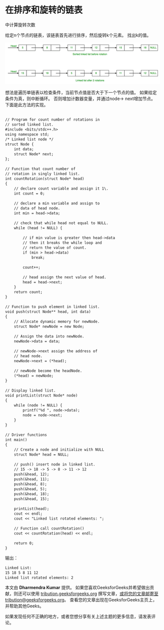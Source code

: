 # 在排序和旋转的链表

中计算旋转次数

给定n个节点的链表，该链表首先进行排序，然后旋转k个元素。 找出k的值。

![](img/ed860d112cdefec07c0ee0dcd93c5313.png)

想法是遍历单链表以检查条件，当前节点值是否大于下一个节点的值。 如果给定条件为真，则中断循环。 否则增加计数器变量，并通过node-> next增加节点。 下面是此方法的实现。

```

// Program for count number of rotations in 
// sorted linked list. 
#include <bits/stdc++.h> 
using namespace std; 
/* Linked list node */
struct Node { 
    int data; 
    struct Node* next; 
}; 

// Function that count number of 
// rotation in singly linked list. 
int countRotation(struct Node* head) 
{ 
    // declare count variable and assign it 1\. 
    int count = 0; 

    // declare a min variable and assign to 
    // data of head node. 
    int min = head->data; 

    // check that while head not equal to NULL. 
    while (head != NULL) { 

        // if min value is greater then head->data 
        // then it breaks the while loop and 
        // return the value of count. 
        if (min > head->data) 
            break; 

        count++; 

        // head assign the next value of head. 
        head = head->next; 
    } 
    return count; 
} 

// Function to push element in linked list. 
void push(struct Node** head, int data) 
{ 
    // Allocate dynamic memory for newNode. 
    struct Node* newNode = new Node; 

    // Assign the data into newNode. 
    newNode->data = data; 

    // newNode->next assign the address of 
    // head node. 
    newNode->next = (*head); 

    // newNode become the headNode. 
    (*head) = newNode; 
} 

// Display linked list. 
void printList(struct Node* node) 
{ 
    while (node != NULL) { 
        printf("%d ", node->data); 
        node = node->next; 
    } 
} 

// Driver functions 
int main() 
{ 
    // Create a node and initialize with NULL 
    struct Node* head = NULL; 

    // push() insert node in linked list. 
    // 15 -> 18 -> 5 -> 8 -> 11 -> 12 
    push(&head, 12); 
    push(&head, 11); 
    push(&head, 8); 
    push(&head, 5); 
    push(&head, 18); 
    push(&head, 15); 

    printList(head); 
    cout << endl; 
    cout << "Linked list rotated elements: "; 

    // Function call countRotation() 
    cout << countRotation(head) << endl; 

    return 0; 
} 

```

输出：

```
Linked List:
15 18 5 8 11 12
Linked list rotated elements: 2

```

本文由 **Dharmendra Kumar** 提供。 如果您喜欢GeeksforGeeks并希望做出贡献，则还可以使用 [tribution.geeksforgeeks.org](http://www.contribute.geeksforgeeks.org) 撰写文章，或将您的文章邮寄至tribution@geeksforgeeks.org。 查看您的文章出现在GeeksforGeeks主页上，并帮助其他Geeks。

如果发现任何不正确的地方，或者您想分享有关上述主题的更多信息，请发表评论。

